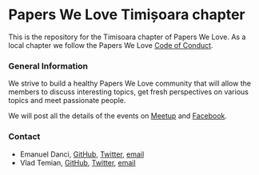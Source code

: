# Papers We Love Timișoara chapter

This is the repository for the Timisoara chapter of Papers We Love. As a local chapter we follow the Papers We Love [Code of Conduct](https://github.com/papers-we-love/nashville/blob/master/code-of-conduct.md).

### General Information

We strive to build a healthy Papers We Love community that will allow the members to discuss interesting topics, get fresh perspectives on various topics and meet passionate people.

We will post all the details of the events on [Meetup](http://www.meetup.com/Papers-We-Love-Timisoara/) and [Facebook](http://www.facebook.com/paperswelovetimisoara/).

<!--- {Chapter information: who, what, where, when, why} --->

### Contact

- Emanuel Danci, [GitHub](https://github.com/zalmanu/), [Twitter](https://twitter.com/EmanuelDanci), [email](mailto:danci.emanuel@gmail.com)
- Vlad Temian, [GitHub](https://github.com/vtemian), [Twitter](https://twitter.com/vtemian), [email](mailto:vladtemian@gmail.com)
